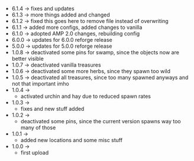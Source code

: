 * 6.1.4 -> fixes and updates
* 6.1.3 -> more things added and changed
* 6.1.2 -> fixed this goes here to remove file instead of overwriting
* 6.1.1 -> added more configs, added changes to vanilla
* 6.1.0 -> adopted AMP 2.0 changes, rebuilding config
* 6.0.0 -> updates for 6.0.0 reforge release
* 5.0.0 -> updates for 5.0.0 reforge release
* 1.0.8 -> deactivated some pins for swamp, since the objects now are better visible
* 1.0.7 -> deactivated vanilla treasures
* 1.0.6 -> deactivated some more herbs, since they spawn too wild
* 1.0.5 -> deactivated all treasures, since too many spawned anyways and not that important imho
* 1.0.4 ->
  * activated urchin and hay due to reduced spawn rates
* 1.0.3 ->
  * fixes and new stuff added
* 1.0.2 ->
  * deactivated some pins, since the current version spawns way too many of those
* 1.0.1 ->
  * added new locations and some misc stuff
* 1.0.0 -> 
  * first upload
